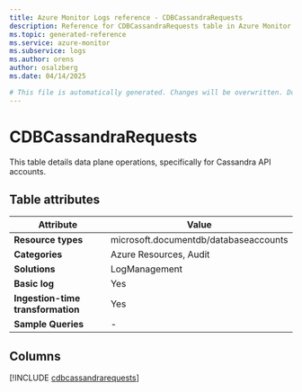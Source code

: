 ```yaml
---
title: Azure Monitor Logs reference - CDBCassandraRequests
description: Reference for CDBCassandraRequests table in Azure Monitor Logs.
ms.topic: generated-reference
ms.service: azure-monitor
ms.subservice: logs
ms.author: orens
author: osalzberg
ms.date: 04/14/2025

# This file is automatically generated. Changes will be overwritten. Do not change this file directly.
---
```


# CDBCassandraRequests

This table details data plane operations, specifically for Cassandra API accounts.


## Table attributes

|Attribute|Value|
|---|---|
|**Resource types**|microsoft.documentdb/databaseaccounts|
|**Categories**|Azure Resources, Audit|
|**Solutions**| LogManagement|
|**Basic log**|Yes|
|**Ingestion-time transformation**|Yes|
|**Sample Queries**|-|



## Columns
  
[!INCLUDE [cdbcassandrarequests](~/reusable-content/ce-skilling/azure/includes/azure-monitor/reference/tables/cdbcassandrarequests-include.md)]
